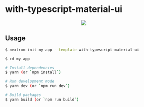 # with-typescript-material-ui

<p align="center"><img src="https://i.imgur.com/trvnMJ6.png"></p>

## Usage

```bash
$ nextron init my-app --template with-typescript-material-ui

$ cd my-app

# Install dependencies
$ yarn (or `npm install`)

# Run development mode
$ yarn dev (or `npm run dev`)

# Build packages
$ yarn build (or `npm run build`)
```
